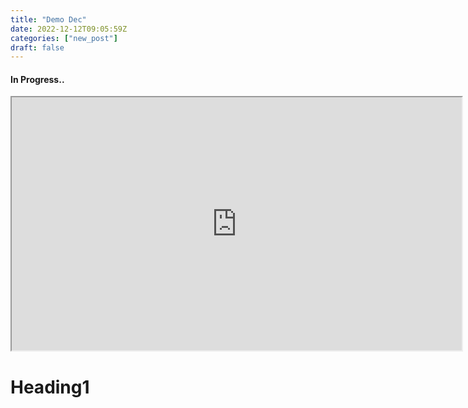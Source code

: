 ```yaml
---
title: "Demo Dec"
date: 2022-12-12T09:05:59Z
categories: ["new_post"]
draft: false
---
```


#### **In Progress..**

<iframe width="720" height="405"
    src="https://www.youtube.com/embed/tgbNymZ7vqY">
</iframe>


# Heading1